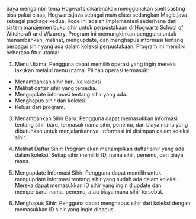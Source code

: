 Saya mengambil tema Hogwarts dikarenakan menggunakan spell casting bisa pakai class, Hogwarts.java sebagai main class sedangkan Magic.java sebagai package kedua. Kode ini adalah implementasi sederhana dari sistem manajemen buku sihir untuk perpustakaan di Hogwarts School of Witchcraft and Wizardry. Program ini memungkinkan pengguna untuk menambahkan, melihat, mengupdate, dan menghapus informasi tentang berbagai sihir yang ada dalam koleksi perpustakaan.
Program ini memiliki beberapa fitur utama:

1. Menu Utama: Pengguna dapat memilih operasi yang ingin mereka lakukan melalui menu utama. Pilihan operasi termasuk:
- Menambahkan sihir baru ke koleksi.
- Melihat daftar sihir yang tersedia.
- Mengupdate informasi tentang sihir yang ada.
- Menghapus sihir dari koleksi.
- Keluar dari program.

3. Menambahkan Sihir Baru: Pengguna dapat memasukkan informasi tentang sihir baru, termasuk nama sihir, penemu, dan biaya mana yang dibutuhkan untuk menjalankannya. Informasi ini disimpan dalam koleksi sihir.

4. Melihat Daftar Sihir: Program akan menampilkan daftar sihir yang ada dalam koleksi. Setiap sihir memiliki ID, nama sihir, penemu, dan biaya mana.

5. Mengupdate Informasi Sihir: Pengguna dapat memilih untuk mengupdate informasi tentang sihir yang sudah ada dalam koleksi. Mereka dapat memasukkan ID sihir yang ingin diupdate dan memperbarui nama, penemu, atau biaya mana sihir tersebut.

6. Menghapus Sihir: Pengguna dapat menghapus sihir dari koleksi dengan memasukkan ID sihir yang ingin dihapus.
